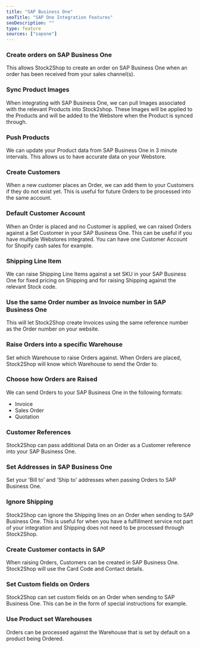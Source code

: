 ```yaml
---
title: "SAP Business One"
seoTitle: "SAP One Integration Features"
seoDescription: ""
type: feature
sources: ["sapone"]
---
```


<!-- ***NOT IN USE***

Apifact:

get_images_limit
get_order
get_product
get_products_limit
param_ignore_shipping_warehouse_code
param_skip_image_hash
param_test
param_use_customer_address
param_user_field_customer_
queue_fetch_images
tunnel_host
tunnel_password
tunnel_username

---------
SAP One:

param_object_code
param_limit
param_currency
param_card_name

-->

<!-- create_order -->
### Create orders on SAP Business One
This allows Stock2Shop to create an order on SAP Business One when
an order has been received from your sales channel(s).

<!-- get_images -->
### Sync Product Images
When integrating with SAP Business One, we can pull Images associated with the relevant Products into Stock2shop.
These Images will be applied to the Products and will be added to the Webstore when the Product is synced through.

<!-- get_products -->
### Push Products
We can update your Product data from SAP Business One in 3 minute intervals. This allows us to have accurate data on your 
Webstore.

<!-- param_create_customer_enabled -->
### Create Customers
When a new customer places an Order, we can add them to your Customers if they do not exist yet.
This is useful for future Orders to be processed into the same account.

<!-- param_default_customer_code -->
### Default Customer Account
When an Order is placed and no Customer is applied, we can raised Orders against a Set Customer in your SAP Business One.
This can be useful if you have multiple Webstores integrated. 
You can have one Customer Account for Shopify cash sales for example.

<!-- param_shipping_code -->
### Shipping Line Item
We can raise Shipping Line Items against a set SKU in your SAP Business One for fixed pricing on Shipping and for raising 
Shipping against the relevant Stock code.

<!-- param_use_channel_order_code -->
### Use the same Order number as Invoice number in SAP Business One
This will let Stock2Shop create Invoices using the same reference number as the Order number on your website.

<!-- END OF APIFACT-->

<!-- param_warehouse_code -->
### Raise Orders into a specific Warehouse
Set which Warehouse to raise Orders against. When Orders are placed, Stock2Shop will know which Warehouse to send the Order to.

<!-- param_order_document_type -->
### Choose how Orders are Raised
We can send Orders to your SAP Business One in the following formats:

- Invoice
- Sales Order
- Quotation

<!-- param_customer_reference -->
### Customer References
Stock2Shop can pass additional Data on an Order as a Customer reference into your SAP Business One.

<!-- 
param_address
param_address2 
-->
### Set Addresses in SAP Business One
Set your 'Bill to' and 'Ship to' addresses when passing Orders to SAP Business One.

<!-- param_ignore_shipping -->
### Ignore Shipping
Stock2Shop can ignore the Shipping lines on an Order when sending to SAP Business One. 
This is useful for when you have a fulfillment service not part of your integration and Shipping does not need to be processed through Stock2Shop.

<!-- param_contact_source_customer -->
### Create Customer contacts in SAP
When raising Orders, Customers can be created in SAP Business One. Stock2Shop will use the Card Code and Contact details.

<!-- param_user_field_order_[x] -->
### Set Custom fields on Orders
Stock2Shop can set custom fields on an Order when sending to SAP Business One. This can be in the form of special instructions for example.

<!-- param_use_product_warehouse_code -->
### Use Product set Warehouses
Orders can be processed against the Warehouse that is set by default on a product being Ordered.